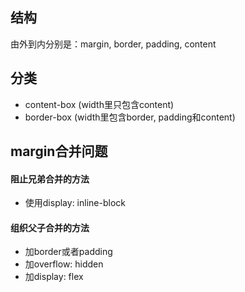 ## 结构
由外到内分别是：margin, border, padding, content

## 分类
* content-box (width里只包含content)
* border-box  (width里包含border, padding和content)
## margin合并问题
#### 阻止兄弟合并的方法
* 使用display: inline-block
#### 组织父子合并的方法
* 加border或者padding
* 加overflow: hidden
* 加display: flex
